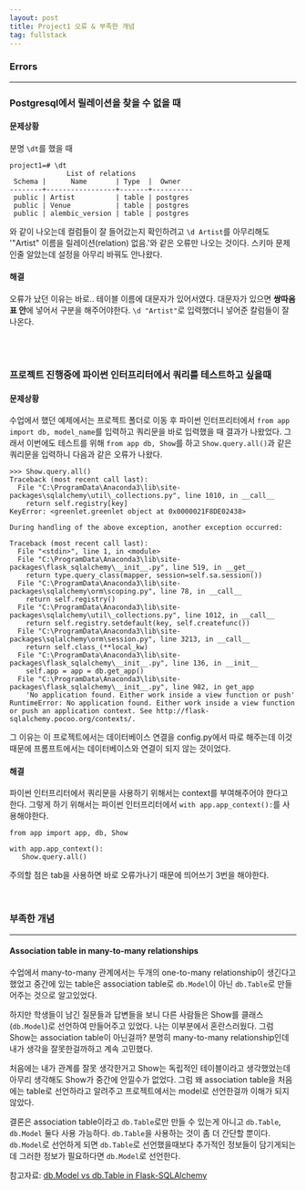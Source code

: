 ```yaml
---
layout: post
title: Project1 오류 & 부족한 개념
tag: fullstack
---
```


### Errors
---
### Postgresql에서 릴레이션을 찾을 수 없을 때
#### 문제상황
분명 `\dt`를 했을 때
```
project1=# \dt
              List of relations
 Schema |      Name       | Type  |  Owner
--------+-----------------+-------+----------
 public | Artist          | table | postgres
 public | Venue           | table | postgres
 public | alembic_version | table | postgres
 ```
 와 같이 나오는데 컬럼들이 잘 들어갔는지 확인하려고 `\d Artist`를 아무리해도 '"Artist" 이름을 릴레이션(relation) 없음.'와 같은 오류만 나오는 것이다.
 스키마 문제인줄 알았는데 설정을 아무리 바꿔도 안나왔다.
 
#### 해결
오류가 났던 이유는 바로.. 테이블 이름에 대문자가 있어서였다. 대문자가 있으면 **쌍따옴표 안**에 넣어서 구분을 해주어야한다.
`\d "Artist"`로 입력했더니 넣어준 칼럼들이 잘 나온다.


<br>
<br>

### 프로젝트 진행중에 파이썬 인터프리터에서 쿼리를 테스트하고 싶을때
#### 문제상황
수업에서 했던 예제에서는 프로젝트 폴더로 이동 후 파이썬 인터프리터에서 `from app import db, model_name`를 입력하고 쿼리문을 바로 입력했을 때 결과가 나왔었다. 그래서 이번에도 테스트를 위해 `from app db, Show`를 하고 `Show.query.all()`과 같은 쿼리문을 입력하니 다음과 같은 오류가 나왔다.
```
>>> Show.query.all()
Traceback (most recent call last):
  File "C:\ProgramData\Anaconda3\lib\site-packages\sqlalchemy\util\_collections.py", line 1010, in __call__
    return self.registry[key]
KeyError: <greenlet.greenlet object at 0x0000021F8DE02438>

During handling of the above exception, another exception occurred:

Traceback (most recent call last):
  File "<stdin>", line 1, in <module>
  File "C:\ProgramData\Anaconda3\lib\site-packages\flask_sqlalchemy\__init__.py", line 519, in __get__
    return type.query_class(mapper, session=self.sa.session())
  File "C:\ProgramData\Anaconda3\lib\site-packages\sqlalchemy\orm\scoping.py", line 78, in __call__
    return self.registry()
  File "C:\ProgramData\Anaconda3\lib\site-packages\sqlalchemy\util\_collections.py", line 1012, in __call__
    return self.registry.setdefault(key, self.createfunc())
  File "C:\ProgramData\Anaconda3\lib\site-packages\sqlalchemy\orm\session.py", line 3213, in __call__
    return self.class_(**local_kw)
  File "C:\ProgramData\Anaconda3\lib\site-packages\flask_sqlalchemy\__init__.py", line 136, in __init__
    self.app = app = db.get_app()
  File "C:\ProgramData\Anaconda3\lib\site-packages\flask_sqlalchemy\__init__.py", line 982, in get_app
    'No application found. Either work inside a view function or push'
RuntimeError: No application found. Either work inside a view function or push an application context. See http://flask-sqlalchemy.pocoo.org/contexts/.
```
그 이유는 이 프로젝트에서는 데이터베이스 연결을 config.py에서 따로 해주는데 이것때문에 프롬프트에서는 데이터베이스와 연결이 되지 않는 것이었다.

#### 해결
파이썬 인터프리터에서 쿼리문을 사용하기 위해서는 context를 부여해주어야 한다고 한다. 그렇게 하기 위해서는 파이썬 인터프리터에서 `with app.app_context():`를 사용해야한다.
```
from app import app, db, Show

with app.app_context():
   Show.query.all()
```
주의할 점은 tab을 사용하면 바로 오류가나기 때문에 띄어쓰기 3번을 해야한다. 

<br>

### 부족한 개념
---
#### Association table in many-to-many relationships
수업에서 many-to-many 관계에서는 두개의 one-to-many relationship이 생긴다고 했었고 중간에 있는 table은 association table로 `db.Model`이 아닌 `db.Table`로 만들어주는 것으로 알고있었다.

하지만 학생들이 남긴 질문들과 답변들을 보니 다른 사람들은 Show를 클래스(`db.Model`)로 선언하여 만들어주고 있었다. 나는 이부분에서 혼란스러웠다. 그럼 Show는 association table이 아닌걸까? 분명히 many-to-many relationship인데 내가 생각을 잘못한걸까하고 계속 고민했다.

처음에는 내가 관계를 잘못 생각한거고 Show는 독립적인 테이블이라고 생각했었는데 아무리 생각해도 Show가 중간에 안낄수가 없었다. 그럼 왜 association table을 처음에는 table로 선언하라고 알려주고 프로젝트에서는 model로 선언한걸까 이해가 되지 않았다.

결론은 association table이라고 `db.Table`로만 만들 수 있는게 아니고 `db.Table`, `db.Model` 둘다 사용 가능하다. 
`db.Table`을 사용하는 것이 좀 더 간단할 뿐이다. `db.Model`로 선언하게 되면 `db.Table`로 선언했을때보다 추가적인 정보들이 담기게되는데 그러한 정보가 필요하다면 `db.Model`로 선언한다. 

참고자료: [db.Model vs db.Table in Flask-SQLAlchemy](https://stackoverflow.com/questions/45044926/db-model-vs-db-table-in-flask-sqlalchemy)

